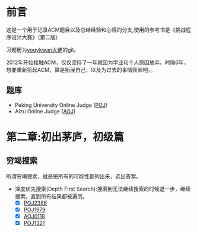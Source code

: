 # 前言
这是一个用于记录ACM题目以及总结经验和心得的分支,使用的参考书是《挑战程序设计大赛》（第二版）

习题册为[yogykwan大佬](https://github.com/yogykwan/acm-challenge-workbook)的git。

2012年开始接触ACM，仅仅坚持了一年就因为学业和个人原因放弃。时隔6年，想要重新拾起ACM，算是拓展自己，以及为过去的事情赎罪吧。。

## 题库
- Peking University Online Judge ([POJ](http://poj.org/))
- Aizu Online Judge ([AOJ](http://judge.u-aizu.ac.jp/onlinejudge/index.jsp?lang=en))

# 第二章:初出茅庐，初级篇
## 穷竭搜索
所谓穷竭搜索，就是把所有的可能性都列出来，选出答案。
- 深度优先搜索(Depth First Search):搜索到无法继续搜索的时候退一步，继续搜索，直到所有结果都被遍历。
    - [x] [POJ2386](http://poj.org/problem?id=2386)
    - [x] [POJ1979](http://poj.org/problem?id=1979)
    - [x] [AOJ0118](http://judge.u-aizu.ac.jp/onlinejudge/description.jsp?id=0118)
    - [x] [POJ1321](http://poj.org/problem?id=1321)
